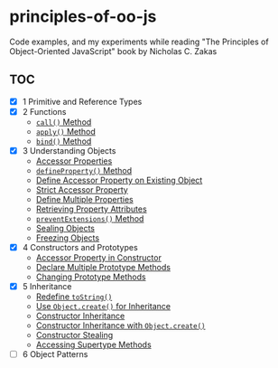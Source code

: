 # principles-of-oo-js

Code examples, and my experiments while reading
"The Principles of Object-Oriented JavaScript" book by Nicholas C. Zakas

## TOC

- [x] 1 Primitive and Reference Types
- [x] 2 Functions
  - [`call()` Method](src/functions/call_method.js)
  - [`apply()` Method](src/functions/apply_method.js)
  - [`bind()` Method](src/functions/bind_method.js)
- [x] 3 Understanding Objects
  - [Accessor Properties](src/objects/accessor_property.js)
  - [`defineProperty()` Method](src/objects/define_property.js)
  - [Define Accessor Property on Existing Object](src/objects/define_accessor.js)
  - [Strict Accessor Property](src/objects/strict_accessor.js)
  - [Define Multiple Properties](src/objects/multiple_properties.js)
  - [Retrieving Property Attributes](src/objects/property_attributes.js)
  - [`preventExtensions()` Method](src/objects/prevent_extensions.js)
  - [Sealing Objects](src/objects/sealing.js)
  - [Freezing Objects](src/objects/freezing.js)
- [x] 4 Constructors and Prototypes
  - [Accessor Property in Constructor](src/prototypes/accessor_in_constructor.js)
  - [Declare Multiple Prototype Methods](src/prototypes/multiple_methods.js)
  - [Changing Prototype Methods](src/prototypes/change_prototype_methods.js)
- [x] 5 Inheritance
  - [Redefine `toString()`](src/inheritance/redefine_to_string.js)
  - [Use `Object.create()` for Inheritance](src/inheritance/object_create.js)
  - [Constructor Inheritance](src/inheritance/constructor_inheritance.js)
  - [Constructor Inheritance with `Object.create()`](src/inheritance/constructor_object_create.js)
  - [Constructor Stealing](src/inheritance/constructor_stealing.js)
  - [Accessing Supertype Methods](src/inheritance/supertype_methods.js)
- [ ] 6 Object Patterns
